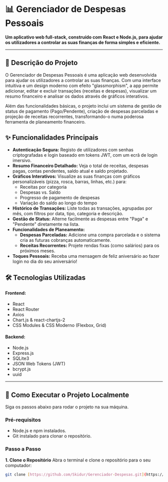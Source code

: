 # 📊 Gerenciador de Despesas Pessoais

**Um aplicativo web full-stack, construído com React e Node.js, para ajudar os utilizadores a controlar as suas finanças de forma simples e eficiente.**

---

## 📝 Descrição do Projeto

O Gerenciador de Despesas Pessoais é uma aplicação web desenvolvida para ajudar os utilizadores a controlar as suas finanças. Com uma interface intuitiva e um design moderno com efeito "glassmorphism", a app permite adicionar, editar e excluir transações (receitas e despesas), visualizar um resumo financeiro e analisar os dados através de gráficos interativos.

Além das funcionalidades básicas, o projeto inclui um sistema de gestão de status de pagamento (Pago/Pendente), criação de despesas parceladas e projeção de receitas recorrentes, transformando-o numa poderosa ferramenta de planeamento financeiro.

## ✨ Funcionalidades Principais

* **Autenticação Segura:** Registo de utilizadores com senhas criptografadas e login baseado em tokens JWT, com um ecrã de login imersivo.
* **Resumo Financeiro Detalhado:** Veja o total de receitas, despesas pagas, contas pendentes, saldo atual e saldo projetado.
* **Gráficos Interativos:** Visualize as suas finanças com gráficos personalizáveis (pizza, rosca, barras, linhas, etc.) para:
    * Receitas por categoria
    * Despesas vs. Saldo
    * Progresso de pagamento de despesas
    * Variação do saldo ao longo do tempo
* **Histórico de Transações:** Liste todas as transações, agrupadas por mês, com filtros por data, tipo, categoria e descrição.
* **Gestão de Status:** Alterne facilmente as despesas entre "Paga" e "Pendente" diretamente na lista.
* **Funcionalidades de Planeamento:**
    * **Despesas Parceladas:** Adicione uma compra parcelada e o sistema cria as futuras cobranças automaticamente.
    * **Receitas Recorrentes:** Projete rendas fixas (como salários) para os próximos meses.
* **Toques Pessoais:** Receba uma mensagem de feliz aniversário ao fazer login no dia do seu aniversário!

## 🛠️ Tecnologias Utilizadas

#### **Frontend:**
* React
* React Router
* Axios
* Chart.js & react-chartjs-2
* CSS Modules & CSS Moderno (Flexbox, Grid)

#### **Backend:**
* Node.js
* Express.js
* SQLite3
* JSON Web Tokens (JWT)
* bcrypt.js
* uuid

---

## 🚀 Como Executar o Projeto Localmente

Siga os passos abaixo para rodar o projeto na sua máquina.

### **Pré-requisitos**

* Node.js e npm instalados.
* Git instalado para clonar o repositório.

### **Passo a Passo**

**1. Clone o Repositório**
Abra o terminal e clone o repositório para o seu computador:
```bash
git clone [https://github.com/Skidur/Gerenciador-Despesas.git](https://github.com/Skidur/Gerenciador-Despesas.git)